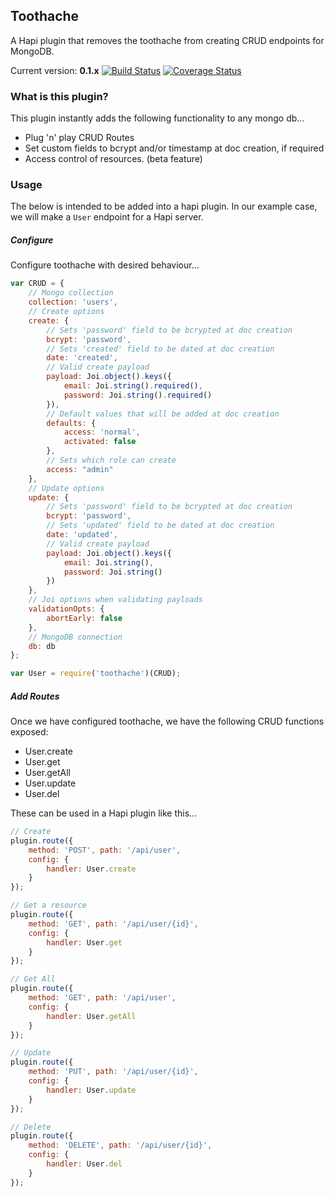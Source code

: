Toothache
---------

A Hapi plugin that removes the toothache from creating CRUD endpoints for MongoDB.

Current version: **0.1.x** [![Build Status](https://travis-ci.org/smaxwellstewart/toothache.svg?branch=master)](https://travis-ci.org/smaxwellstewart/toothache) [![Coverage Status](https://coveralls.io/repos/smaxwellstewart/toothache/badge.png)](https://coveralls.io/r/smaxwellstewart/toothache)

### What is this plugin?

This plugin instantly adds the following functionality to any mongo db...

* Plug 'n' play CRUD Routes
* Set custom fields to bcrypt and/or timestamp at doc creation, if required
* Access control of resources. (beta feature)

### Usage

The below is intended to be added into a hapi plugin. In our example case, we will make a `User` endpoint for a Hapi server.

##### Configure

Configure toothache with desired behaviour... 

```js
var CRUD = {
    // Mongo collection
    collection: 'users',
    // Create options
    create: {
        // Sets 'password' field to be bcrypted at doc creation
        bcrypt: 'password',
        // Sets 'created' field to be dated at doc creation
        date: 'created',
        // Valid create payload 
        payload: Joi.object().keys({
            email: Joi.string().required(),
            password: Joi.string().required()
        }),
        // Default values that will be added at doc creation
        defaults: {
            access: 'normal',
            activated: false
        },
        // Sets which role can create 
        access: "admin"
    },
    // Update options
    update: {
        // Sets 'password' field to be bcrypted at doc creation
        bcrypt: 'password',
        // Sets 'updated' field to be dated at doc creation
        date: 'updated',
        // Valid create payload 
        payload: Joi.object().keys({
            email: Joi.string(),
            password: Joi.string()
        })
    },
    // Joi options when validating payloads    
    validationOpts: {
        abortEarly: false
    },
    // MongoDB connection
    db: db
};

var User = require('toothache')(CRUD);
```

##### Add Routes

Once we have configured toothache, we have the following CRUD functions exposed:

* User.create
* User.get
* User.getAll
* User.update
* User.del

These can be used in a Hapi plugin like this...

```js
// Create
plugin.route({
    method: 'POST', path: '/api/user',
    config: {
        handler: User.create
    }
});

// Get a resource
plugin.route({
    method: 'GET', path: '/api/user/{id}',
    config: {
        handler: User.get
    }
});

// Get All
plugin.route({
    method: 'GET', path: '/api/user',
    config: {
        handler: User.getAll
    }
});

// Update
plugin.route({
    method: 'PUT', path: '/api/user/{id}',
    config: {
        handler: User.update
    }
});

// Delete
plugin.route({
    method: 'DELETE', path: '/api/user/{id}',
    config: {
        handler: User.del
    }
});
```


